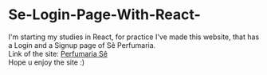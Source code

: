 # Se-Login-Page-With-React-

I'm starting my studies in React, for practice I've made this website, that has a Login and a Signup page of Sê Perfumaria.
<br/> Link of the site: <a href="https:https://perfumaria-se-with-react.netlify.app/">Perfumaria Sê </a>
<br/> Hope u enjoy the site :)

